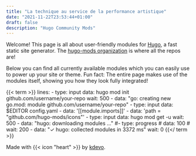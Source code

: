 ```yaml
---
title: "La technique au service de la performance artistique"
date: "2021-11-22T23:53:44+01:00"
draft: false
description: "Hugo Community Mods"
---
```


Welcome! This page is all about user-friendly modules for [Hugo](https://gohugo.io/), a fast static site generator.
The [hugo-mods organization](https://github.com/hugo-mods/) is where all the repos are!

Below you can find all currently available modules which you can easily use to power up your site or theme.
Fun fact: The entire page makes use of the modules itself, showing you how they look fully integrated!

{{< term >}}
lines:
    - type: input
      data: hugo mod init github.com/username/your-repo
      wait: 500
    - data: "go: creating new go.mod: module github.com/username/your-repo"
    - type: input
      data: $EDITOR config.yaml
    - data: '[[module.imports]]'
    - data: 'path = "github.com/hugo-mods/icons"'
    - type: input
      data: hugo mod get -u
      wait: 500
    - data: "hugo: downloading modules …"
    #- type: progress
    #  data: 100
    #  wait: 200
    - data: "✓ hugo: collected modules in 3372 ms"
      wait: 0
{{</ term >}}

Made with {{< icon "heart" >}} by [kdevo](https://kdevo.github.io/).
